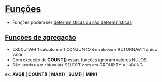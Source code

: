 # [Funções](https://docs.microsoft.com/pt-BR/sql/t-sql/functions/functions?view=sql-server-2017)
- Funções podem ser [determínisticas ou não determinísticas](https://docs.microsoft.com/pt-BR/sql/relational-databases/user-defined-functions/deterministic-and-nondeterministic-functions?view=sql-server-2017)

## [Funções de agregação](https://docs.microsoft.com/pt-BR/sql/t-sql/functions/aggregate-functions-transact-sql?view=sql-server-2017)
- EXECUTAM 1 cálculo em 1 CONJUNTO de valores e RETORNAM 1 único valor.
- Com exceção de **COUNT()** essas funções ignoram valores NULOS
- São usadas em cláusulas SELECT com um GROUP BY e HAVING

ex: **AVG()** | **COUNT()** | **MAX()** | **SUM()** | **MIN()**

